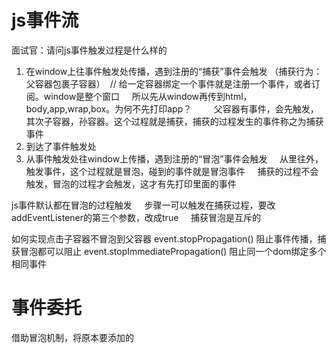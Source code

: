 # js事件流
面试官：请问js事件触发过程是什么样的
1. 在window上往事件触发处传播，遇到注册的“捕获”事件会触发 （捕获行为：父容器包裹子容器）  // 给一定容器绑定一个事件就是注册一个事件，或者订阅。window是整个窗口
    所以先从window再传到html，body,app,wrap,box。为何不先打印app？
        父容器有事件，会先触发，其次子容器，孙容器。这个过程就是捕获，捕获的过程发生的事件称之为捕获事件
2. 到达了事件触发处
3. 从事件触发处往window上传播，遇到注册的“冒泡”事件会触发
    从里往外，触发事件，这个过程就是冒泡，碰到的事件就是冒泡事件
    捕获的过程不会触发，冒泡的过程才会触发，这才有先打印里面的事件

js事件默认都在冒泡的过程触发
    步骤一可以触发在捕获过程，要改addEventListener的第三个参数，改成true
    捕获冒泡是互斥的

如何实现点击子容器不冒泡到父容器
event.stopPropagation() 阻止事件传播，捕获冒泡都可以阻止
event.stopImmediatePropagation() 阻止同一个dom绑定多个相同事件

# 事件委托
借助冒泡机制，将原本要添加的